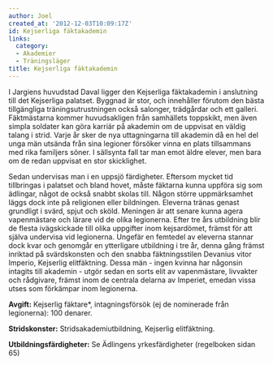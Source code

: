 ```yaml
---
author: Joel
created_at: '2012-12-03T10:09:17Z'
id: Kejserliga fäktakademin
links:
  category:
  - Akademier
  - Träningsläger
title: Kejserliga fäktakademin
---
```


I Jargiens huvudstad Daval ligger den Kejserliga fäktakademin i anslutning till det Kejserliga
palatset. Byggnad är stor, och innehåller förutom den bästa tillgängliga träningsutrustningen också
salonger, trädgårdar och ett galleri. Fäktmästarna kommer huvudsakligen från samhällets toppskikt,
men även simpla soldater kan göra karriär på akademin om de uppvisat en väldig talang i strid. Varje
år sker de nya uttagningarna till akademin då en hel del unga män utsända från sina legioner
försöker vinna en plats tillsammans med rika familjers söner. I sällsynta fall tar man emot äldre
elever, men bara om de redan uppvisat en stor skicklighet.

Sedan undervisas man i en uppsjö färdigheter. Eftersom mycket tid tillbringas i palatset och bland
hovet, måste fäktarna kunna uppföra sig som ädlingar, något de också snabbt skolas till. Någon
större uppmärksamhet läggs dock inte på religionen eller bildningen. Eleverna tränas genast
grundligt i svärd, spjut och sköld. Meningen är att senare kunna agera vapenmästare och lärare vid
de olika legionerna. Efter tre års utbildning blir de flesta ivägskickade till olika uppgifter inom
kejsardömet, främst för att själva undervisa vid legionerna. Ungefär en femtedel av eleverna stannar
dock kvar och genomgår en ytterligare utbildning i tre år, denna gång främst inriktad på
svärdskonsten och den snabba fäktningsstilen Devanius vitor Imperio, Kejserlig elitfäktning. Dessa
män - ingen kvinna har någonsin intagits till akademin - utgör sedan en sorts elit av vapenmästare,
livvakter och rådgivare, främst inom de centrala delarna av Imperiet, emedan vissa utses som
förkämpar inom legionerna.

**Avgift:** Kejserlig fäktare\*, intagningsförsök (ej de nominerade från legionerna): 100 denarer.

**Stridskonster:** Stridsakademiutbildning, Kejserlig elitfäktning.

**Utbildningsfärdigheter:** Se Ädlingens yrkesfärdigheter (regelboken sidan 65)